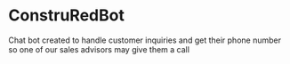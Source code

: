 # ConstruRedBot
Chat bot created to handle customer inquiries and get their phone number so one of our sales advisors may give them a call
